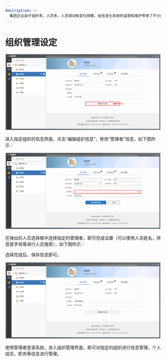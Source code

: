 ```yaml
---
description: >-
  集团企业由于组织多，人员多，人员调动和变化频繁，给信息化系统的运营和维护带来了不少的麻烦。比如人员离职后，需要他处理的流程怎么办，如果离职的人员是有专业职能的，一些系统设置都需要随之进行变化。诸如此类的频繁变化给信息化系统管理者，运维人员带来了不少的压力。O2OA支持将为每一个组织、流程设定管理者，在O2OA中，完全可以将组织信息的调整，人员的变动工作交给组织内的专人负责，以减小信息化部门整体运营
---
```


# 组织管理设定

![](../../../.gitbook/assets/image%20%281%29.png)

进入指定组织的信息界面，点击“编辑组织信息”，修改“管理者”信息，如下图所示：

![](../../../.gitbook/assets/image%20%283%29.png)

在弹出的人员选择框中选择指定的管理者，即可完成设置（可以使用人员姓名，拼音首字母等进行人员搜索），如下图所示：

选择完成后，保存信息即可。

![](../../../.gitbook/assets/image%20%2823%29.png)

使用管理者登录系统，进入组织管理界面，即可对指定的组织进行信息管理，个人成员，职务等信息进行管理。



